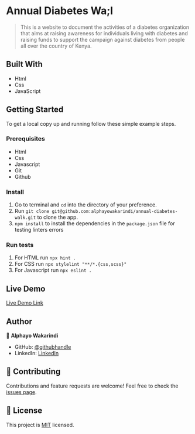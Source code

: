 # Annual Diabetes Wa;l

> This is a website to document the activities of a diabetes organization that aims at raising awareness 
for individuals living with diabetes and raising funds to support the campaign against diabetes from people 
all over the country of Kenya.


## Built With

- Html
- Css
- JavaScript

## Getting Started

To get a local copy up and running follow these simple example steps.

### Prerequisites
- Html
- Css
- Javascript
- Git
- Github


### Install
1. Go to terminal and ```cd``` into the directory of your preference.
2.  Run ```git clone git@github.com:alphayowakarindi/annual-diabetes-walk.git``` to clone the app.
3. ```npm install``` to install the dependencies in the ```package.json``` file for testing linters errors


### Run tests
1. For HTML run ```npx hint .```
2. For CSS run ```npx stylelint "**/*.{css,scss}"```
3. For Javascript run ```npx eslint .```

## Live Demo

[Live Demo Link](https://alphayowakarindi.github.io/annual-diabetes-walk/index.html)


## Author

👤 **Alphayo Wakarindi**

- GitHub: [@githubhandle](https://github.com/alphayowakarindi)
- LinkedIn: [LinkedIn](https://www.linkedin.com/in/alphayo-wakarindi-15a825236/)


## 🤝 Contributing

Contributions and feature requests are welcome!
Feel free to check the [issues page](https://github.com/alphayowakarindi/annual-diabetes-walk/issues).


## 📝 License

This project is [MIT](./MIT.md) licensed.
